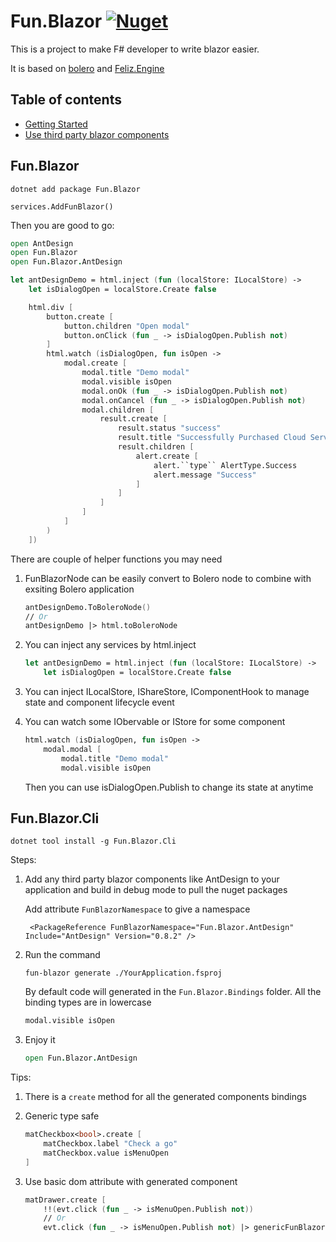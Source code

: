 # Fun.Blazor [![Nuget](https://img.shields.io/nuget/v/Fun.Blazor)](https://www.nuget.org/packages/Fun.Blazor)

This is a project to make F# developer to write blazor easier.

It is based on [bolero](https://github.com/fsbolero/Bolero) and  [Feliz.Engine](https://github.com/alfonsogarciacaro/Feliz.Engine)


## Table of contents

- [Getting Started](#Fun.Blazor)
- [Use third party blazor components](Fun.Blazor.Cli)


## Fun.Blazor

```
dotnet add package Fun.Blazor
```

```
services.AddFunBlazor()
```

Then you are good to go:

```fsharp
open AntDesign
open Fun.Blazor
open Fun.Blazor.AntDesign

let antDesignDemo = html.inject (fun (localStore: ILocalStore) ->
    let isDialogOpen = localStore.Create false

    html.div [
        button.create [
            button.children "Open modal"
            button.onClick (fun _ -> isDialogOpen.Publish not)
        ]
        html.watch (isDialogOpen, fun isOpen ->
            modal.create [
                modal.title "Demo modal"
                modal.visible isOpen
                modal.onOk (fun _ -> isDialogOpen.Publish not)
                modal.onCancel (fun _ -> isDialogOpen.Publish not)
                modal.children [
                    result.create [
                        result.status "success"
                        result.title "Successfully Purchased Cloud Server ECS"
                        result.children [
                            alert.create [
                                alert.``type`` AlertType.Success
                                alert.message "Success"
                            ]
                        ]
                    ]
                ]
            ]
        )
    ])
```

There are couple of helper functions you may need

1. FunBlazorNode can be easily convert to Bolero node to combine with exsiting Bolero application

    ```fsharp
    antDesignDemo.ToBoleroNode()
    // Or
    antDesignDemo |> html.toBoleroNode
    ```

2. You can inject any services by html.inject

    ```fsharp
    let antDesignDemo = html.inject (fun (localStore: ILocalStore) ->
        let isDialogOpen = localStore.Create false
    ```

3. You can inject ILocalStore, IShareStore, IComponentHook to manage state and component lifecycle event

4. You can watch some IObervable or IStore for some component

    ```fsharp
    html.watch (isDialogOpen, fun isOpen ->
        modal.modal [
            modal.title "Demo modal"
            modal.visible isOpen
    ```

    Then you can use isDialogOpen.Publish to change its state at anytime


## Fun.Blazor.Cli

```
dotnet tool install -g Fun.Blazor.Cli
```

Steps:

1. Add any third party blazor components like AntDesign to your application and build in debug mode to pull the nuget packages

   Add attribute `FunBlazorNamespace` to give a namespace

   ```
    <PackageReference FunBlazorNamespace="Fun.Blazor.AntDesign" Include="AntDesign" Version="0.8.2" />
   ```

2. Run the command

    ```
    fun-blazor generate ./YourApplication.fsproj
    ```

    By default code will generated in the `Fun.Blazor.Bindings` folder. All the binding types are in lowercase

    ```fsharp
    modal.visible isOpen
    ```

3. Enjoy it

    ```fsharp
    open Fun.Blazor.AntDesign
    ```

Tips:

1. There is a `create` method for all the generated components bindings

2. Generic type safe

    ```fsharp
    matCheckbox<bool>.create [
        matCheckbox.label "Check a go"
        matCheckbox.value isMenuOpen
    ]
    ```

3. Use basic dom attribute with generated component

    ```fsharp
    matDrawer.create [
        !!(evt.click (fun _ -> isMenuOpen.Publish not))
        // Or
        evt.click (fun _ -> isMenuOpen.Publish not) |> genericFunBlazor
    ```    
